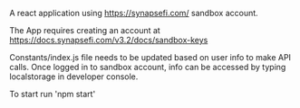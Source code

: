A react application using https://synapsefi.com/ sandbox account. 


The App requires creating an account at https://docs.synapsefi.com/v3.2/docs/sandbox-keys


Constants/index.js file needs to be updated based on user info to make API calls. Once logged in to sandbox account, info can be accessed by typing localstorage in developer console. 


To start run 'npm start'